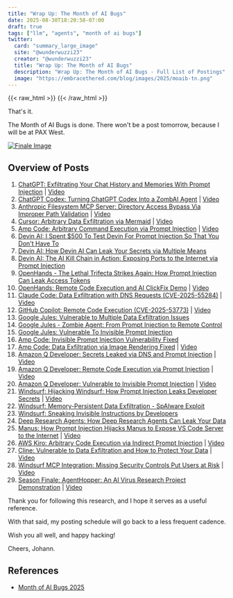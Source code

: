 ```yaml
---
title: "Wrap Up: The Month of AI Bugs"  
date: 2025-08-30T18:20:58-07:00  
draft: true  
tags: ["llm", "agents", "month of ai bugs"]
twitter:  
  card: "summary_large_image"  
  site: "@wunderwuzzi23"  
  creator: "@wunderwuzzi23"  
  title: "Wrap Up: The Month of AI Bugs"  
  description: "Wrap Up: The Month of AI Bugs - Full List of Postings"  
  image: "https://embracethered.com/blog/images/2025/moaib-tn.png"  
---
```


{{< raw_html >}}
<a id="top_ref"></a>
{{< /raw_html >}}


That's it.

The Month of AI Bugs is done. There won't be a post tomorrow, because I will be at PAX West.

[![Finale Image](/blog/images/2025/moaib-tn.png)](/blog/images/2025/moaib-tn.png)

## Overview of Posts

1.  [ChatGPT: Exfiltrating Your Chat History and Memories With Prompt Injection](https://embracethered.com/blog/posts/2025/chatgpt-chat-history-data-exfiltration/) | [Video](https://youtu.be/0xixzlILeNg)
2.  [ChatGPT Codex: Turning ChatGPT Codex Into a ZombAI Agent](https://embracethered.com/blog/posts/2025/chatgpt-codex-remote-control-zombai/) | [Video](https://youtu.be/KIJZPDCjqis)
3.  [Anthropic Filesystem MCP Server: Directory Access Bypass Via Improper Path Validation](https://embracethered.com/blog/posts/2025/anthropic-filesystem-mcp-server-bypass/) | [Video](https://youtu.be/wqjLqO40org)
4.  [Cursor: Arbitrary Data Exfiltration via Mermaid](https://embracethered.com/blog/posts/2025/cursor-data-exfiltration-with-mermaid/) | [Video](https://youtu.be/jXYljqOvwyY)
5.  [Amp Code: Arbitrary Command Execution via Prompt Injection](https://embracethered.com/blog/posts/2025/amp-agents-that-modify-system-configuration-and-escape/) | [Video](https://youtu.be/t3xp0rtrcOw)
6.  [Devin AI: I Spent $500 To Test Devin For Prompt Injection So That You Don't Have To](https://embracethered.com/blog/posts/2025/devin-i-spent-usd500-to-hack-devin/)
7.  [Devin AI: How Devin AI Can Leak Your Secrets via Multiple Means](https://embracethered.com/blog/posts/2025/devin-can-leak-your-secrets/)
8.  [Devin AI: The AI Kill Chain in Action: Exposing Ports to the Internet via Prompt Injection](https://embracethered.com/blog/posts/2025/devin-ai-kill-chain-exposing-ports/)
9.  [OpenHands - The Lethal Trifecta Strikes Again: How Prompt Injection Can Leak Access Tokens](https://embracethered.com/blog/posts/2025/openhands-the-lethal-trifecta-strikes-again/)
10. [OpenHands: Remote Code Execution and AI ClickFix Demo](https://embracethered.com/blog/posts/2025/openhands-remote-code-execution-zombai/) | [Video](https://www.youtube.com/watch?v=QlwOUQnUUvM)
11. [Claude Code: Data Exfiltration with DNS Requests (CVE-2025-55284)](https://embracethered.com/blog/posts/2025/claude-code-exfiltration-via-dns-requests/) | [Video](https://youtu.be/NgT2FkfSWg4)
12. [GitHub Copilot: Remote Code Execution (CVE-2025-53773)](https://embracethered.com/blog/posts/2025/github-copilot-remote-code-execution-via-prompt-injection/) | [Video](https://youtu.be/8Qzqgqxp5ho)
13. [Google Jules: Vulnerable to Multiple Data Exfiltration Issues](https://embracethered.com/blog/posts/2025/google-jules-vulnerable-to-data-exfiltration-issues/)
14. [Google Jules - Zombie Agent: From Prompt Injection to Remote Control](https://embracethered.com/blog/posts/2025/google-jules-remote-code-execution-zombai/)
15. [Google Jules: Vulnerable To Invisible Prompt Injection](https://embracethered.com/blog/posts/2025/google-jules-invisible-prompt-injection/)
16. [Amp Code: Invisible Prompt Injection Vulnerability Fixed](https://embracethered.com/blog/posts/2025/amp-code-fixed-invisible-prompt-injection/)
17. [Amp Code: Data Exfiltration via Image Rendering Fixed](https://embracethered.com/blog/posts/2025/amp-code-fixed-data-exfiltration-via-images/) | [Video](https://youtu.be/KpU8XBFhWSE)
18. [Amazon Q Developer: Secrets Leaked via DNS and Prompt Injection](https://embracethered.com/blog/posts/2025/amazon-q-developer-data-exfil-via-dns/) | [Video](https://youtu.be/p9aj7cvo-Wc)
19. [Amazon Q Developer: Remote Code Execution via Prompt Injection](https://embracethered.com/blog/posts/2025/amazon-q-developer-remote-code-execution/) | [Video](https://youtu.be/m0kwjEPw2j0)
20. [Amazon Q Developer: Vulnerable to Invisible Prompt Injection](https://embracethered.com/blog/posts/2025/amazon-q-developer-interprets-hidden-instructions/) | [Video](https://youtu.be/m0kwjEPw2j0?t=485)
21. [Windsurf: Hijacking Windsurf: How Prompt Injection Leaks Developer Secrets](https://embracethered.com/blog/posts/2025/windsurf-data-exfiltration-vulnerabilities/) | [Video](https://www.youtube.com/watch?v=lTkiCe3uhEY)
22. [Windsurf: Memory-Persistent Data Exfiltration - SpAIware Exploit](https://embracethered.com/blog/posts/2025/windsurf-spaiware-exploit-persistent-prompt-injection/)
23. [Windsurf: Sneaking Invisible Instructions by Developers](https://embracethered.com/blog/posts/2025/windsurf-sneaking-invisible-instructions-for-prompt-injection/)
24. [Deep Research Agents: How Deep Research Agents Can Leak Your Data](https://embracethered.com/blog/posts/2025/chatgpt-deep-research-connectors-data-spill-and-leaks/)
25. [Manus: How Prompt Injection Hijacks Manus to Expose VS Code Server to the Internet](https://embracethered.com/blog/posts/2025/manus-ai-kill-chain-expose-port-vs-code-server-on-internet/) | [Video](https://www.youtube.com/watch?v=HaXKSAfcuwo)
26. [AWS Kiro: Arbitrary Code Execution via Indirect Prompt Injection](https://embracethered.com/blog/posts/2025/aws-kiro-aribtrary-command-execution-with-indirect-prompt-injection/) | [Video](https://www.youtube.com/watch?v=yAvb4I9KRsM)
27. [Cline: Vulnerable to Data Exfiltration and How to Protect Your Data](https://embracethered.com/blog/posts/2025/cline-vulnerable-to-data-exfiltration/) | [Video](https://www.youtube.com/watch?v=F8B2sg62iOo)
28. [Windsurf MCP Integration: Missing Security Controls Put Users at Risk](https://embracethered.com/blog/posts/2025/windsurf-dangers-lack-of-security-controls-for-mcp-server-tool-invocation/) | [Video](https://www.youtube.com/watch?v=CFTQrnFaf0k)
29. [Season Finale: AgentHopper: An AI Virus Research Project Demonstration](https://embracethered.com/blog/posts/2025/agenthopper-a-poc-ai-virus/) | [Video](https://www.youtube.com/watch?v=vlF0sblunQY)

Thank you for following this research, and I hope it serves as a useful reference.

With that said, my posting schedule will go back to a less frequent cadence.

Wish you all well, and happy hacking!

Cheers,
Johann.

## References

* [Month of AI Bugs 2025](https://monthofaibugs.com)
